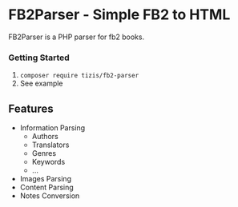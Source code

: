 # FB2Parser - Simple FB2 to HTML

FB2Parser is a PHP parser for fb2 books.

### Getting Started
1. `composer require tizis/fb2-parser`
2. See example

## Features
- Information Parsing
    - Authors
    - Translators
    - Genres
    - Keywords
    - ...
- Images Parsing
- Content Parsing
- Notes Сonversion